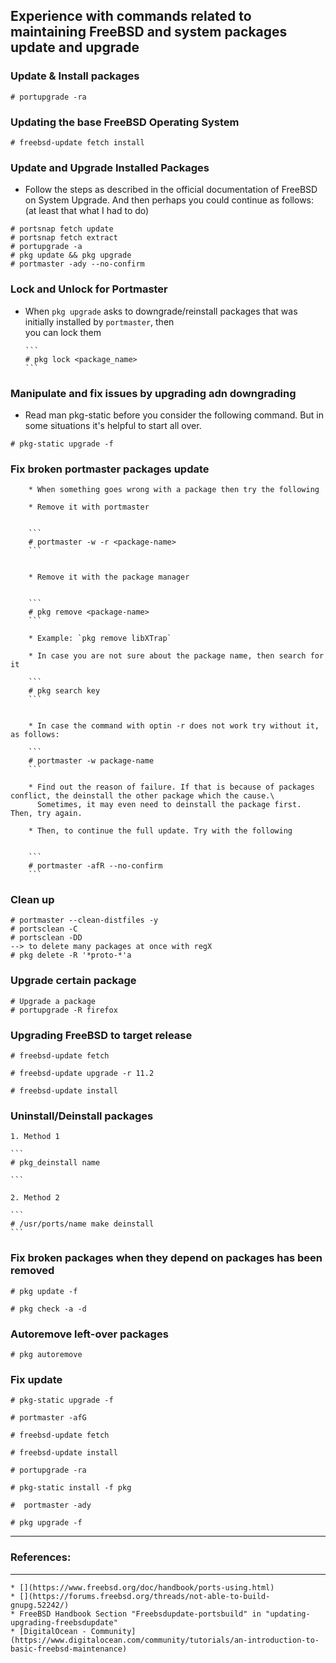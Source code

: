 ## Experience with commands related to maintaining FreeBSD and system packages update and upgrade

### Update & Install packages

  ```
  # portupgrade -ra

  ```

### Updating the base FreeBSD Operating System

  ```
  # freebsd-update fetch install
  ```

### Update and Upgrade Installed Packages

  * Follow the steps as described in the official documentation of FreeBSD on System Upgrade.
    And then perhaps you could continue as follows: (at least that what I had to do)

  ```
  # portsnap fetch update
  # portsnap fetch extract
  # portupgrade -a
  # pkg update && pkg upgrade
  # portmaster -ady --no-confirm
  ```

### Lock and Unlock for Portmaster

  * When `pkg upgrade` asks to downgrade/reinstall packages that was initially installed by `portmaster`, then\
    you can lock them


        ```
        # pkg lock <package_name>
        ```

### Manipulate and fix issues by upgrading adn downgrading

  * Read man pkg-static before you consider the following command.
    But in some situations it's helpful to start all over.

  ```
  # pkg-static upgrade -f
  ```

### Fix broken portmaster packages update

        * When something goes wrong with a package then try the following

        * Remove it with portmaster


        ```
        # portmaster -w -r <package-name>
        ```


        * Remove it with the package manager


        ```
        # pkg remove <package-name>
        ```

        * Example: `pkg remove libXTrap`

        * In case you are not sure about the package name, then search for it

        ```
        # pkg search key
        ```


        * In case the command with optin -r does not work try without it, as follows:

        ```
        # portmaster -w package-name
        ```

        * Find out the reason of failure. If that is because of packages conflict, the deinstall the other package which the cause.\
          Sometimes, it may even need to deinstall the package first. Then, try again.

        * Then, to continue the full update. Try with the following


        ```
        # portmaster -afR --no-confirm
        ```

### Clean up


  ```
  # portmaster --clean-distfiles -y
  # portsclean -C
  # portsclean -DD
  --> to delete many packages at once with regX
  # pkg delete -R '*proto-*'a

  ```

### Upgrade certain package


  ```
  # Upgrade a package
  # portupgrade -R firefox
  ```


### Upgrading FreeBSD to target release

  ```
  # freebsd-update fetch
  ```

  ```
  # freebsd-update upgrade -r 11.2

  # freebsd-update install
  ```

### Uninstall/Deinstall packages

    1. Method 1

    ```
    # pkg_deinstall name

    ```

    2. Method 2

    ```
    # /usr/ports/name make deinstall
    ```

### Fix broken packages when they depend on packages has been removed

  ```
  # pkg update -f

  # pkg check -a -d
  ```

### Autoremove left-over packages


  ```
  # pkg autoremove
  ```

### Fix update


  ```
  # pkg-static upgrade -f
  ```

  ```
  # portmaster -afG
  ```

  ```
  # freebsd-update fetch
  ```

  ```
  # freebsd-update install
  ```

  ```
  # portupgrade -ra
  ```

  ```
  # pkg-static install -f pkg
  ```

  ```
  #  portmaster -ady
  ```

  ```
  # pkg upgrade -f
  ```

---
### References:
---
    * [](https://www.freebsd.org/doc/handbook/ports-using.html)
    * [](https://forums.freebsd.org/threads/not-able-to-build-gnupg.52242/)
    * FreeBSD Handbook Section "Freebsdupdate-portsbuild" in "updating-upgrading-freebsdupdate"
    * [DigitalOcean - Community](https://www.digitalocean.com/community/tutorials/an-introduction-to-basic-freebsd-maintenance)
